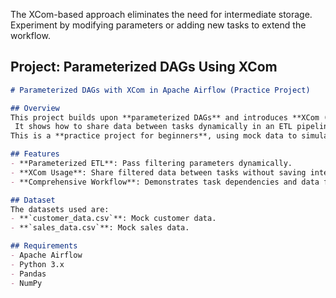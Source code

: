 
The XCom-based approach eliminates the need for intermediate storage.
Experiment by modifying parameters or adding new tasks to extend the workflow.


## **Project: Parameterized DAGs Using XCom**


```markdown
# Parameterized DAGs with XCom in Apache Airflow (Practice Project)

## Overview
This project builds upon **parameterized DAGs** and introduces **XCom (cross-task communication)** in Apache Airflow.
 It shows how to share data between tasks dynamically in an ETL pipeline. 
This is a **practice project for beginners**, using mock data to simulate filtering, transforming, and merging customer and sales information.

## Features
- **Parameterized ETL**: Pass filtering parameters dynamically.
- **XCom Usage**: Share filtered data between tasks without saving intermediate results to disk.
- **Comprehensive Workflow**: Demonstrates task dependencies and data flow in Airflow.

## Dataset
The datasets used are:
- **`customer_data.csv`**: Mock customer data.
- **`sales_data.csv`**: Mock sales data.

## Requirements
- Apache Airflow
- Python 3.x
- Pandas
- NumPy
